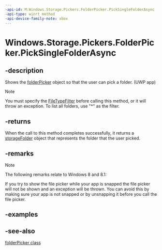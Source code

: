 ```yaml
---
-api-id: M:Windows.Storage.Pickers.FolderPicker.PickSingleFolderAsync
-api-type: winrt method
-api-device-family-note: xbox
---
```


<!-- Method syntax
public Windows.Foundation.IAsyncOperation<Windows.Storage.StorageFolder> PickSingleFolderAsync()
-->

# Windows.Storage.Pickers.FolderPicker.PickSingleFolderAsync

## -description
Shows the [folderPicker](folderpicker.md) object so that the user can pick a folder. (UWP app)

> [!NOTE]
> You must specify the [FileTypeFilter](folderpicker_filetypefilter.md) before calling this method, or it will throw an exception. To list all folders, use "*" as the filter.

## -returns
When the call to this method completes successfully, it returns a [storageFolder](../windows.storage/storagefolder.md) object that represents the folder that the user picked.

## -remarks
> [!NOTE]
> The following remarks relate to Windows 8 and 8.1:

If you try to show the file picker while your app is snapped the file picker will not be shown and an exception will be thrown. You can avoid this by making sure your app is not snapped or by unsnapping it before you call the file picker.

## -examples

## -see-also

[folderPicker class](folderpicker.md)
